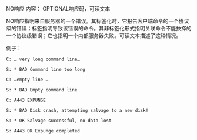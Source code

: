 NO响应
内容：
OPTIONAL响应码，可读文本

NO响应指明来自服务器的一个错误。其标签化时，它报告客户端命令的一个协议级的错误；标签指明导致该错误的命令。其非标签化形式指明关联命令不能抉择的一个协议级错误；它也指明一个内部服务器失败。可读文本描述了这种情况。

例子：
```
C: … very long command line…

S: * BAD Command line too long

C: …empty line …

S: * BAD Empty command line

C: A443 EXPUNGE

S: * BAD Disk crash, attempting salvage to a new disk!

S: * OK Salvage successful, no data lost

S: A443 OK Expunge completed
```